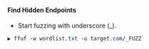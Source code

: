 #### Find Hidden Endpoints
 - Start fuzzing with underscore (_).
```CSS
▶ ffuf -w wordlist.txt -u target.com/_FUZZ
```
